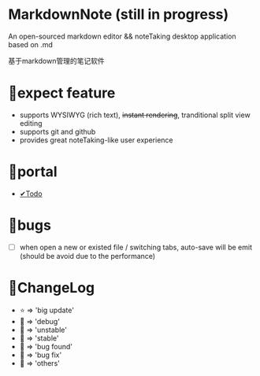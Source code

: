 # MarkdownNote (still in progress)
An open-sourced markdown editor && noteTaking desktop application based on .md

基于markdown管理的笔记软件

# 💖expect feature

* supports WYSIWYG (rich text), ~~instant rendering~~, tranditional split view editing
* supports git and github
* provides great noteTaking-like user experience

# 🚪portal
- [✔Todo](src/TODO.md)

# 🐛bugs
- [ ] when open a new or existed file / switching tabs, auto-save will be emit (should be avoid due to the performance)

# 💬ChangeLog
* ⭐ => 'big update'
* 💙 => 'debug'
* 💛 => 'unstable'
* 💚 => 'stable'
* 🧡 => 'bug found'
* 🖤 => 'bug fix'
* 🤍 => 'others'
